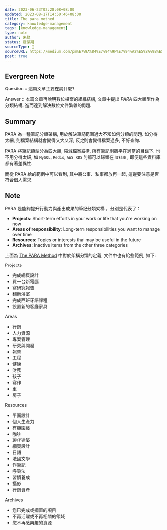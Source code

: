 ```yaml
---
date: 2023-06-23T02:28:08+08:00
updated: 2023-08-17T14:50:46+08:00
title: The para mothed
category: knowledge-management
tags: [knowledge-management]
type: note
author: 朱騏
status: 發芽期
sourceType: 📰️
sourceURL: https://medium.com/pm%E7%9A%84%E7%94%9F%E7%94%A2%E5%8A%9B%E5%B7%A5%E5%85%B7%E7%AE%B1/%E5%A6%82%E4%BD%95%E5%88%86%E9%A1%9E%E7%AD%86%E8%A8%98-e25c4cc39dba
post: true
---
```


## Evergreen Note

Question :: 這篇文章主要在說什麼?

Answer :: 本篇文章再說明數位檔案的組織結構, 文章中提出 *PARA* 四大類型作為分類結構, 進而達到解決數位文件繁雜的問題.

<!--more-->

## Summary

PARA 為一種筆記分類架構, 用於解決筆記範圍過大不知如何分類的問題.
如分得太細, 則檔案結構就會變得又大又深; 反之則會變得檔案過多, 不好查詢.

PARA 將筆記類型分為四大類, 縮減檔案結構, 所有筆記則攤平在適當的目錄下.
也不用分得太細, 如 `MySQL`, `Redis`, `AWS RDS` 則都可以歸類在 `資料庫` , 即便這些資料庫都有著差異性.

而從 PARA 給的範例中可以看到, 其中將公事、私事都放再一起, 這邊要注意是否符合個人需求.

## Note

PARA 是能夠提升行動力與產出成果的筆記分類架構 ，分別是代表了：

- **Projects**: Short-term efforts in your work or life that you're working on now
- **Areas of responsibility**: Long-term responsibilities you want to manage over time
- **Resources**: Topics or interests that may be useful in the future
- **Archives**: Inactive items from the other three categories

上面為  [The PARA Method](https://fortelabs.com/blog/para/) 中對於架構分類的定義, 文件中也有給些範例, 如下:

Projects

- 完成網頁設計
- 買一台新電腦
- 寫研究報告
- 翻新浴室
- 完成西班牙語課程
- 設置新的客廳家具

Areas

- 行銷
- 人力資源
-  專案管理
- 研究與開發
- 報告
- 工程
- 健康
- 財務
- 孩子
- 寫作
- 車
- 房子

Resources

- 平面設計
- 個人生產力
- 有機園藝
- 咖啡
- 現代建築
- 網頁設計
- 日語
- 法國文學
- 作筆記
- 呼吸法
- 習慣養成
- 攝影
- 行銷資產

Archives

- 您已完成或擱置的項目
- 不再活躍或不再相關的領域
- 您不再感興趣的資源
